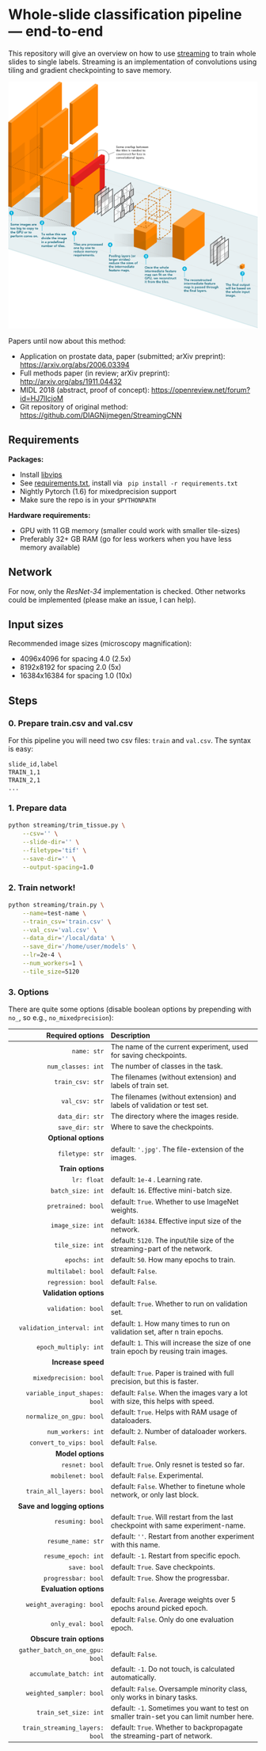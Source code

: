 Whole-slide classification pipeline &mdash; end-to-end
======

This repository will give an overview on how to use [streaming](https://github.com/DIAGNijmegen/StreamingCNN) to train whole slides to single labels. Streaming is an implementation of convolutions using tiling and gradient checkpointing to save memory.

![alt text](methods.png "StreamingCNN")


Papers until now about this method:

- Application on prostate data, paper (submitted; arXiv preprint): https://arxiv.org/abs/2006.03394
- Full methods paper (in review; arXiv preprint): http://arxiv.org/abs/1911.04432
- MIDL 2018 (abstract, proof of concept): https://openreview.net/forum?id=HJ7lIcjoM
- Git repository of original method: https://github.com/DIAGNijmegen/StreamingCNN

## Requirements
**Packages:**
- Install [libvips](https://libvips.github.io/libvips/install.html) 
- See [requirements.txt](https://github.com/DIAGNijmegen/pathology-streaming-pipeline/blob/master/requirements.txt), install via ` pip install -r requirements.txt`
- Nightly Pytorch (1.6) for mixedprecision support
- Make sure the repo is in your `$PYTHONPATH`

**Hardware requirements:**
 - GPU with 11 GB memory (smaller could work with smaller tile-sizes)
 - Preferably 32+ GB RAM (go for less workers when you have less memory available)
 
## Network

For now, only the *ResNet-34* implementation is checked. Other networks could be implemented (please make an issue, I can help).

## Input sizes

Recommended image sizes (microscopy magnification):

- 4096x4096 for spacing 4.0 (2.5x)
- 8192x8192 for spacing 2.0 (5x)
- 16384x16384 for spacing 1.0 (10x)

## Steps

### 0. Prepare train.csv and val.csv

For this pipeline you will need two csv files: `train` and `val.csv`. The syntax is easy:

```csv
slide_id,label
TRAIN_1,1
TRAIN_2,1
...
```

### 1. Prepare data

```bash
python streaming/trim_tissue.py \
    --csv='' \
    --slide-dir='' \
    --filetype='tif' \
    --save-dir='' \
    --output-spacing=1.0
```

### 2. Train network!
```bash
python streaming/train.py \
    --name=test-name \
    --train_csv='train.csv' \
    --val_csv='val.csv' \
    --data_dir='/local/data' \
    --save_dir='/home/user/models' \
    --lr=2e-4 \
    --num_workers=1 \
    --tile_size=5120
```


### 3. Options

There are quite some options (disable boolean options by prepending with `no_`, so e.g., `no_mixedprecision`):

| Required options | Description |
| ---:         |     :---      |
| `name: str` | The name of the current experiment, used for saving checkpoints. |
| `num_classes: int` | The number of classes in the task. |
| `train_csv: str` | The filenames (without extension) and labels of train set. |
| `val_csv: str` | The filenames (without extension) and labels of validation or test set. |
| `data_dir: str` | The directory where the images reside. |
| `save_dir: str` | Where to save the checkpoints. |
| **Optional options** | |
| `filetype: str` |  default: `'.jpg'`. The file-extension of the images. |
| **Train options** | |
| `lr: float` | default: `1e-4` . Learning rate. |
| `batch_size: int` | default: `16`. Effective mini-batch size. |
| `pretrained: bool` | default: `True`. Whether to use ImageNet weights. |
| `image_size: int` | default: `16384`. Effective input size of the network. |
| `tile_size: int` | default: `5120`. The input/tile size of the streaming-part of the network. |
| `epochs: int` | default: `50`. How many epochs to train. |
| `multilabel: bool` | default: `False`. |
| `regression: bool` | default: `False`. |
| **Validation options** | |
| `validation: bool` | default: `True`. Whether to run on validation set. |
| `validation_interval: int` | default: `1`. How many times to run on validation set, after n train epochs. |
| `epoch_multiply: int` | default: `1`. This will increase the size of one train epoch by reusing train images. |
| **Increase speed** | |
| `mixedprecision: bool` | default: `True`. Paper is trained with full precision, but this is faster. |
| `variable_input_shapes: bool` | default: `False`. When the images vary a lot with size, this helps with speed. |
| `normalize_on_gpu: bool` | default: `True`. Helps with RAM usage of dataloaders. |
| `num_workers: int` | default: `2`. Number of dataloader workers. |
| `convert_to_vips: bool` | default: `False`. |
| **Model options** | |
| `resnet: bool` | default: `True`. Only resnet is tested so far. |
| `mobilenet: bool` | default: `False`. Experimental. |
| `train_all_layers: bool` | default: `False`. Whether to finetune whole network, or only last block. |
| **Save and logging options** | |
| `resuming: bool` | default: `True`. Will restart from the last checkpoint with same experiment-name. |
| `resume_name: str` | default: `''`. Restart from another experiment with this name. |
| `resume_epoch: int` | default: `-1`. Restart from specific epoch. |
| `save: bool` | default: `True`. Save checkpoints. |
| `progressbar: bool` | default: `True`. Show the progressbar. |
| **Evaluation options** | |
| `weight_averaging: bool` | default: `False`. Average weights over 5 epochs around picked epoch. |
| `only_eval: bool` | default: `False`. Only do one evaluation epoch. |
| **Obscure train options** | |
| `gather_batch_on_one_gpu: bool` | default: `False`. |
| `accumulate_batch: int` | default: `-1`. Do not touch, is calculated automatically. |
| `weighted_sampler: bool` | default: `False`. Oversample minority class, only works in binary tasks. |
| `train_set_size: int` | default: `-1`. Sometimes you want to test on smaller train-set you can limit number here. |
| `train_streaming_layers: bool` | default: `True`. Whether to backpropagate the streaming-part of network. |
